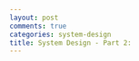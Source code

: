 ```yaml
---
layout: post
comments: true
categories: system-design
title: System Design - Part 2: 
---
```


<!--stackedit_data:
eyJoaXN0b3J5IjpbNjQ5OTg4NTcxXX0=
-->